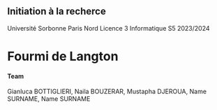 ## Initiation à la recherce 
Université Sorbonne Paris Nord
Licence 3 Informatique S5 2023/2024

# Fourmi de Langton

#### Team
Gianluca BOTTIGLIERI, Naila BOUZERAR, Mustapha DJEROUA, Name SURNAME, Name SURNAME